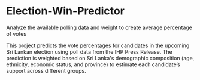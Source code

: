 # Election-Win-Predictor
Analyze the available polling data and weight to create average percentage of votes

This project predicts the vote percentages for candidates in the upcoming Sri Lankan election using poll data from the IHP Press Release. The prediction is weighted based on Sri Lanka's demographic composition (age, ethnicity, economic status, and province) to estimate each candidate’s support across different groups.